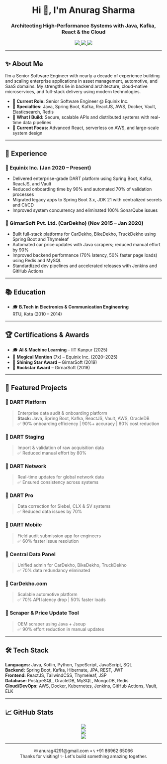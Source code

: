 <h1 align="center">Hi 👋, I'm Anurag Sharma</h1>
<h3 align="center">Architecting High-Performance Systems with Java, Kafka, React & the Cloud</h3>

<p align="center">
  <a href="https://nextgenanurag.vercel.app" target="_blank">
    <img src="https://img.shields.io/badge/Portfolio-000?style=for-the-badge&logo=vercel&logoColor=white" />
  </a>
  <a href="https://www.linkedin.com/in/dil-se-arsh/" target="_blank">
    <img src="https://img.shields.io/badge/LinkedIn-0077B5?style=for-the-badge&logo=linkedin&logoColor=white" />
  </a>
  <a href="https://tinyurl.com/anurag-sde-resume" target="_blank">
    <img src="https://img.shields.io/badge/Resume-Red?style=for-the-badge&logo=adobeacrobatreader&logoColor=white" />
  </a>
</p>

---

## ✨ About Me

I’m a Senior Software Engineer with nearly a decade of experience building and scaling enterprise applications in asset management, automotive, and SaaS domains. My strengths lie in backend architecture, cloud-native microservices, and full-stack delivery using modern technologies.

- 💼 **Current Role:** Senior Software Engineer @ Equinix Inc.
- 🔧 **Specialties:** Java, Spring Boot, Kafka, ReactJS, AWS, Docker, Vault, Elasticsearch, Redis
- 🚀 **What I Build:** Secure, scalable APIs and distributed systems with real-time data pipelines
- 🧠 **Current Focus:** Advanced React, serverless on AWS, and large-scale system design

---

## 🧩 Experience

### 🏢 Equinix Inc. (Jan 2020 – Present)
- Delivered enterprise-grade DART platform using Spring Boot, Kafka, ReactJS, and Vault
- Reduced onboarding time by 90% and automated 70% of validation processes
- Migrated legacy apps to Spring Boot 3.x, JDK 21 with centralized secrets and CI/CD
- Improved system concurrency and eliminated 100% SonarQube issues

### 🏢 GirnarSoft Pvt. Ltd. (CarDekho) (Nov 2015 – Jan 2020)
- Built full-stack platforms for CarDekho, BikeDekho, TruckDekho using Spring Boot and Thymeleaf
- Automated car price updates with Java scrapers; reduced manual effort by 90%
- Improved backend performance (70% latency, 50% faster page loads) using Redis and MySQL
- Standardized dev pipelines and accelerated releases with Jenkins and GitHub Actions

---

## 📚 Education

- 🎓 **B.Tech in Electronics & Communication Engineering**  
  RTU, Kota (2010 – 2014)

---

## 🏆 Certifications & Awards

- 🎓 **AI & Machine Learning** – IIT Kanpur (2025)
- 🌟 **Megical Mention** (7x) – Equinix Inc. (2020–2025)
- 🌟 **Shining Star Award** – GirnarSoft (2019)
- 🌟 **Rockstar Award** – GirnarSoft (2018)

---

## 🚀 Featured Projects

### 🔹 DART Platform
> Enterprise data audit & onboarding platform  
**Stack:** Java, Spring Boot, Kafka, ReactJS, Vault, AWS, OracleDB  
✅ 90% onboarding efficiency | 90%+ accuracy | 60% cost reduction

### 🔹 DART Staging
> Import & validation of raw acquisition data  
✅ Reduced manual effort by 80%

### 🔹 DART Network
> Real-time updates for global network data  
✅ Ensured consistency across systems

### 🔹 DART Pro
> Data correction for Siebel, CLX & SV systems  
✅ Reduced data issues by 70%

### 🔹 DART Mobile
> Field audit submission app for engineers  
✅ 60% faster issue resolution

### 🔹 Central Data Panel
> Unified admin for CarDekho, BikeDekho, TruckDekho  
✅ 70% data redundancy eliminated

### 🔹 CarDekho.com
> Scalable automotive platform  
✅ 70% API latency drop | 50% faster loads

### 🔹 Scraper & Price Update Tool
> OEM scraper using Java + Jsoup  
✅ 90% effort reduction in manual updates

---

## 🛠 Tech Stack

**Languages:** Java, Kotlin, Python, TypeScript, JavaScript, SQL  
**Backend:** Spring Boot, Kafka, Hibernate, JPA, REST, JWT  
**Frontend:** ReactJS, TailwindCSS, Thymeleaf, JSP  
**Database:** PostgreSQL, OracleDB, MySQL, MongoDB, Redis  
**Cloud/DevOps:** AWS, Docker, Kubernetes, Jenkins, GitHub Actions, Vault, ELK

---

## 📈 GitHub Stats

<p align="center">
  <img src="https://github-readme-stats.vercel.app/api?username=Anurag4291&theme=radical&show_icons=true" />
  <br />
  <img src="https://github-readme-streak-stats.herokuapp.com/?user=Anurag4291&theme=radical" />
  <br />
  <img src="https://github-readme-stats.vercel.app/api/top-langs/?username=Anurag4291&layout=compact&theme=radical" />
</p>

---

<p align="center">
  ✉ anurag4291@gmail.com • 📞 +91 86962 65066  
  <br/>
  Thanks for visiting! ✨ Let's build something amazing together.
</p>

